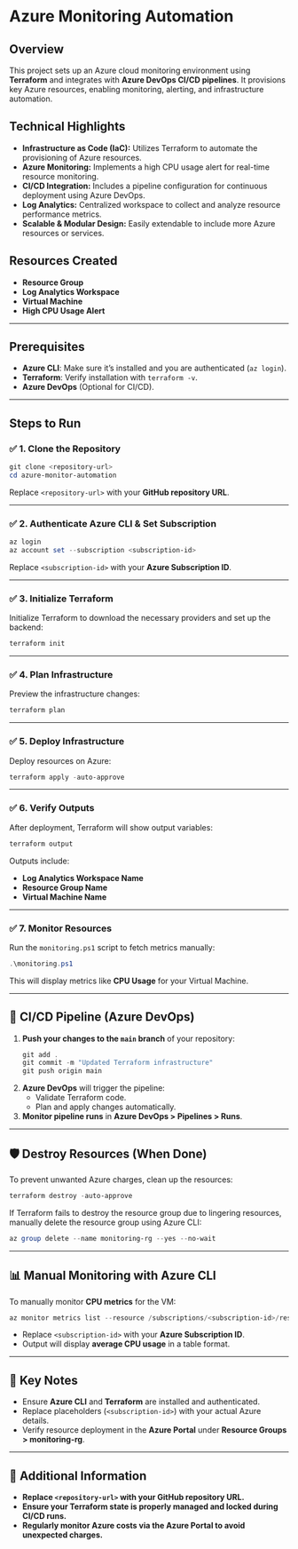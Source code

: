 
# Azure Monitoring Automation

## Overview
This project sets up an Azure cloud monitoring environment using **Terraform** and integrates with **Azure DevOps CI/CD pipelines**. It provisions key Azure resources, enabling monitoring, alerting, and infrastructure automation.

## Technical Highlights
- **Infrastructure as Code (IaC):** Utilizes Terraform to automate the provisioning of Azure resources.
- **Azure Monitoring:** Implements a high CPU usage alert for real-time resource monitoring.
- **CI/CD Integration:** Includes a pipeline configuration for continuous deployment using Azure DevOps.
- **Log Analytics:** Centralized workspace to collect and analyze resource performance metrics.
- **Scalable & Modular Design:** Easily extendable to include more Azure resources or services.

## Resources Created
- **Resource Group**  
- **Log Analytics Workspace**  
- **Virtual Machine**  
- **High CPU Usage Alert**

---

## Prerequisites
- **Azure CLI**: Make sure it’s installed and you are authenticated (`az login`).
- **Terraform**: Verify installation with `terraform -v`.
- **Azure DevOps** (Optional for CI/CD).

---

## Steps to Run

### ✅ **1. Clone the Repository**
```powershell
git clone <repository-url>
cd azure-monitor-automation
```
Replace `<repository-url>` with your **GitHub repository URL**.

---

### ✅ **2. Authenticate Azure CLI & Set Subscription**
```powershell
az login
az account set --subscription <subscription-id>
```
Replace `<subscription-id>` with your **Azure Subscription ID**.

---

### ✅ **3. Initialize Terraform**
Initialize Terraform to download the necessary providers and set up the backend:
```powershell
terraform init
```

---

### ✅ **4. Plan Infrastructure**
Preview the infrastructure changes:
```powershell
terraform plan
```

---

### ✅ **5. Deploy Infrastructure**
Deploy resources on Azure:
```powershell
terraform apply -auto-approve
```

---

### ✅ **6. Verify Outputs**
After deployment, Terraform will show output variables:
```powershell
terraform output
```
Outputs include:
- **Log Analytics Workspace Name**
- **Resource Group Name**
- **Virtual Machine Name**

---

### ✅ **7. Monitor Resources**
Run the `monitoring.ps1` script to fetch metrics manually:
```powershell
.\monitoring.ps1
```
This will display metrics like **CPU Usage** for your Virtual Machine.

---

## 🔄 **CI/CD Pipeline (Azure DevOps)**

1. **Push your changes to the `main` branch** of your repository:
   ```powershell
   git add .
   git commit -m "Updated Terraform infrastructure"
   git push origin main
   ```
2. **Azure DevOps** will trigger the pipeline:
   - Validate Terraform code.
   - Plan and apply changes automatically.
3. **Monitor pipeline runs** in **Azure DevOps > Pipelines > Runs**.

---

## 🛡️ **Destroy Resources (When Done)**

To prevent unwanted Azure charges, clean up the resources:
```powershell
terraform destroy -auto-approve
```

If Terraform fails to destroy the resource group due to lingering resources, manually delete the resource group using Azure CLI:
```powershell
az group delete --name monitoring-rg --yes --no-wait
```

---

## 📊 **Manual Monitoring with Azure CLI**

To manually monitor **CPU metrics** for the VM:
```powershell
az monitor metrics list --resource /subscriptions/<subscription-id>/resourceGroups/monitoring-rg/providers/Microsoft.Compute/virtualMachines/test-vm --metric "Percentage CPU" --output table
```
- Replace `<subscription-id>` with your **Azure Subscription ID**.
- Output will display **average CPU usage** in a table format.

---

## 📝 **Key Notes**
- Ensure **Azure CLI** and **Terraform** are installed and authenticated.
- Replace placeholders (`<subscription-id>`) with your actual Azure details.
- Verify resource deployment in the **Azure Portal** under **Resource Groups > monitoring-rg**.

---

## 🔑 **Additional Information**

- **Replace `<repository-url>` with your GitHub repository URL.**
- **Ensure your Terraform state is properly managed and locked during CI/CD runs.**
- **Regularly monitor Azure costs via the Azure Portal to avoid unexpected charges.**
